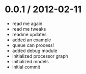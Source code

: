 
0.0.1 / 2012-02-11 
==================

  * read me again
  * read me tweaks
  * readme updates
  * added an example
  * queue can process!
  * added debug module
  * initialized processor graph
  * initialized models
  * initial commit
